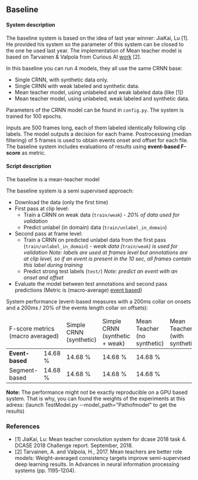 ## Baseline

#### System description
The baseline system is based on the idea of last year winner: JiaKai, Lu [1].
He provided his system so the parameter of this system can be closed to the one he used last year.
The implementation of Mean teacher model is based on Tarvainen & Valpola from Curious AI [work](https://github.com/CuriousAI/mean-teacher) [2]. 

In this baseline you can run 4 models, they all use the same CRNN base:
- Single CRNN, with synthetic data only.
- Single CRNN with weak labeled and synthetic data.
- Mean teacher model, using unlabeled and weak labeled data (like [1])
- Mean teacher model, using unlabeled, weak labeled and synthetic data.


Parameters of the CRNN model can be found in `config.py`.
The system is trained for 100 epochs.



Inputs are 500 frames long, each of them labeled identically following clip labels.
The model outputs a decision for each frame. 
Postrocessing (median filtering) of 5 frames is used to obtain events onset and offset for each file.
The baseline system includes evaluations of results using **event-based F-score** as metric. 

#### Script description
The baseline is a mean-teacher model

The baseline system is a semi supervised approach:
 - Download the data (only the first time)
 - First pass at clip level:
    - Train a CRNN on weak data (`train/weak`) - *20% of data used for validation*
    - Predict unlabel (in domain) data (`train/unlabel_in_domain`)
 - Second pass at frame level:
    - Train a CRNN on predicted unlabel data from the first pass (`train/unlabel_in_domain`) - *weak data (`train/weak`)
    is used for validation*
    *Note: labels are used at frames level but annotations are at clip level, so if an event is present in the 10 sec, 
    all frames contain this label during training*
    - Predict strong test labels (`test/`) *Note: predict an event with an onset and offset*
 - Evaluate the model between test annotations and second pass predictions (Metric is (macro-average) [event based](http://tut-arg.github.io/sed_eval/sound_event.html#event-based))

System performance (event-based measures with a 200ms collar on onsets and a 200ms / 20% of the events length collar on offsets):
 <table class="table table-striped">
 <thead>
 <tr>
 <td colspan="2">F-score metrics (macro averaged)</td> 
 <td>Simple CRNN (synthetic)</td>
 <td>Simple CRNN (synthetic + weak)</td>
 <td>Mean Teacher (no synthetic)</td>
 <td>Mean Teacher (with synthetic)</td>
 </tr>
 </thead>
 <tbody>
 <tr>
 <td><strong>Event-based</strong></td>
 <td>14.68 %</td>
 <td>14.68 %</td>
 <td>14.68 %</td>
 <td>14.68 %</td>
 </tr>
 <tr>
 <td>Segment-based</td>
 <td>14.68 %</td>
 <td>14.68 %</td>
 <td>14.68 %</td>
 <td>14.68 %</td>
 </tr>
 </tbody>
 </table>

**Note:** The performance might not be exactly reproducible on a GPU based system. 
That is why, you can found the weights of the experiments at this adress: (launch TestModel.py --model_path="Pathofmodel" to get the results)

### References
 - [1] JiaKai, Lu: Mean teacher convolution system for dcase 2018 task 4. DCASE 2018 Challenge report. September, 2018. 
 - [2] Tarvainen, A. and Valpola, H., 2017. 
 Mean teachers are better role models: Weight-averaged consistency targets improve semi-supervised deep learning results. 
 In Advances in neural information processing systems (pp. 1195-1204).